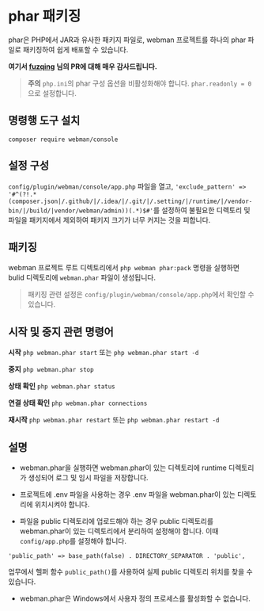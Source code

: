 # phar 패키징

phar은 PHP에서 JAR과 유사한 패키지 파일로, webman 프로젝트를 하나의 phar 파일로 패키징하여 쉽게 배포할 수 있습니다.

**여기서 [fuzqing](https://github.com/fuzqing) 님의 PR에 대해 매우 감사드립니다.**

> **주의**
> `php.ini`의 phar 구성 옵션을 비활성화해야 합니다. `phar.readonly = 0`으로 설정합니다.

## 명령행 도구 설치
`composer require webman/console`

## 설정 구성
`config/plugin/webman/console/app.php` 파일을 열고, `'exclude_pattern' => '#^(?!.*(composer.json|/.github/|/.idea/|/.git/|/.setting/|/runtime/|/vendor-bin/|/build/|vendor/webman/admin))(.*)$#'`를 설정하여 불필요한 디렉토리 및 파일을 패키지에서 제외하여 패키지 크기가 너무 커지는 것을 피합니다.

## 패키징
webman 프로젝트 루트 디렉토리에서 `php webman phar:pack` 명령을 실행하면 bulid 디렉토리에 `webman.phar` 파일이 생성됩니다.

> 패키징 관련 설정은 `config/plugin/webman/console/app.php`에서 확인할 수 있습니다.

## 시작 및 중지 관련 명령어
**시작**
`php webman.phar start` 또는 `php webman.phar start -d`

**중지**
`php webman.phar stop`

**상태 확인**
`php webman.phar status`

**연결 상태 확인**
`php webman.phar connections`

**재시작**
`php webman.phar restart` 또는 `php webman.phar restart -d`

## 설명
* webman.phar을 실행하면 webman.phar이 있는 디렉토리에 runtime 디렉토리가 생성되어 로그 및 임시 파일을 저장합니다.

* 프로젝트에 .env 파일을 사용하는 경우 .env 파일을 webman.phar이 있는 디렉토리에 위치시켜야 합니다.

* 파일을 public 디렉토리에 업로드해야 하는 경우 public 디렉토리를 webman.phar이 있는 디렉토리에서 분리하여 설정해야 합니다. 이때 `config/app.php`를 설정해야 합니다.
```
'public_path' => base_path(false) . DIRECTORY_SEPARATOR . 'public',
```
업무에서 헬퍼 함수 `public_path()`를 사용하여 실제 public 디렉토리 위치를 찾을 수 있습니다.

* webman.phar은 Windows에서 사용자 정의 프로세스를 활성화할 수 없습니다.
